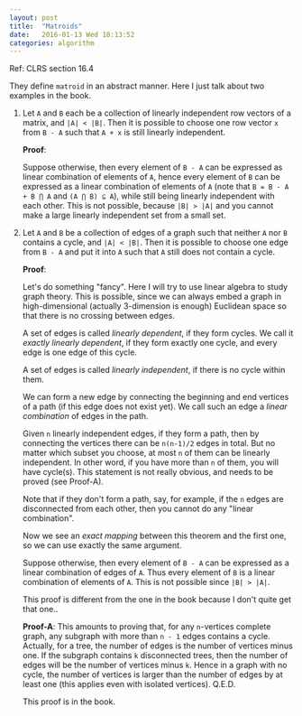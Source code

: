```yaml
---
layout: post
title:  "Matroids"
date:   2016-01-13 Wed 18:13:52
categories: algorithm
---
```


Ref: CLRS section 16.4

They define `matroid` in an abstract manner.  Here I just talk about two
examples in the book.

1. Let `A` and `B` each be a collection of linearly independent row vectors of
   a matrix, and `|A| < |B|`.  Then it is possible to choose one row vector `x`
   from `B - A` such that `A + x` is still linearly independent.

   **Proof**:
   
   Suppose otherwise, then every element of `B - A` can be expressed as linear
   combination of elements of `A`, hence every element of `B` can be expressed
   as a linear combination of elements of `A` (note that `B = B - A + B ⋂ A`
   and `(A ⋂ B) ⊆ A`), while still being linearly independent with each other.
   This is not possible, because `|B| > |A|` and you cannot make a large
   linearly independent set from a small set.

2. Let `A` and `B` be a collection of edges of a graph such that neither `A` nor
   `B` contains a cycle, and `|A| < |B|`.  Then it is possible to choose
   one edge from `B - A` and put it into `A` such that `A` still does not
   contain a cycle.

   **Proof**:

   Let's do something "fancy".  Here I will try to use linear algebra to study
   graph theory.  This is possible, since we can always embed a graph in
   high-dimensional (actually 3-dimension is enough) Euclidean space so that
   there is no crossing between edges.

   A set of edges is called _linearly dependent_, if they form cycles.  We call
   it _exactly linearly dependent_, if they form exactly one cycle, and every
   edge is one edge of this cycle.

   A set of edges is called _linearly independent_, if there is no cycle within
   them.

   We can form a new edge by connecting the beginning and end vertices of a path
   (if this edge does not exist yet).  We call such an edge a _linear
   combination_ of edges in the path.

   Given `n` linearly independent edges, if they form a path, then by
   connecting the vertices there can be `n(n-1)/2` edges in total.  But no
   matter which subset you choose, at most `n` of them can be linearly
   independent.  In other word, if you have more than `n` of them, you will
   have cycle(s).  This statement is not really obvious, and needs to be proved
   (see Proof-A).
   
   Note that if they don't form a path, say, for example, if the `n` edges are
   disconnected from each other, then you cannot do any "linear combination".

   Now we see an *exact mapping* between this theorem and the first one, so we
   can use exactly the same argument.

   Suppose otherwise, then every element of `B - A` can be expressed as a
   linear combination of edges of `A`.  Thus every element of `B` is a linear
   combination of elements of `A`.  This is not possible since `|B| > |A|`.

   This proof is different from the one in the book because I don't quite get that one..

   **Proof-A**:  This amounts to proving that, for any `n`-vertices complete
   graph, any subgraph with more than `n - 1` edges contains a cycle.
   Actually, for a tree, the number of edges is the number of vertices minus
   one.  If the subgraph contains `k` disconnected trees, then the number of
   edges will be the number of vertices minus `k`.  Hence in a graph with no
   cycle, the number of vertices is larger than the number of edges by at least
   one (this applies even with isolated vertices).  Q.E.D.

   This proof is in the book.

